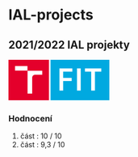 # IAL-projects
## 2021/2022 IAL projekty

<img src="./other/images/FIT_zkratka_barevne_RGB_CZ.png" width="200">

### Hodnocení
1. část : 10 / 10
2. část : 9,3 / 10
